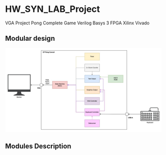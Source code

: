 # HW_SYN_LAB_Project
VGA Project Pong Complete Game Verilog Basys 3 FPGA Xilinx Vivado

## Modular design
![design diagram](https://github.com/northsurapee/HW_Project/blob/main/design_diagram.jpg)


## Modules Description
